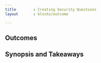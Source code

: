 ```yaml
---
title        : Creating Security Questions
layout       : blocks/outcome

---
```



## Outcomes



## Synopsis and Takeaways

